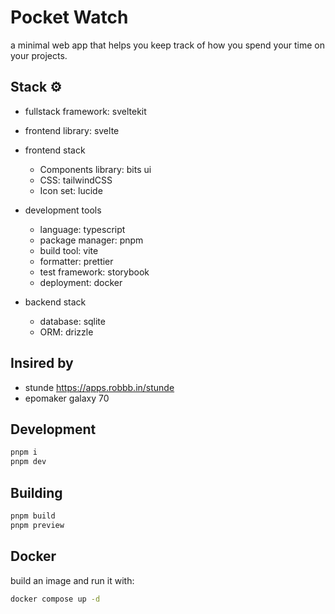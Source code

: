 # Pocket Watch

a minimal web app that helps you keep track of how you spend your time on your projects.

## Stack ⚙️

- fullstack framework: sveltekit
- frontend library: svelte
- frontend stack

  - Components library: bits ui
  - CSS: tailwindCSS
  - Icon set: lucide

- development tools
  - language: typescript
  - package manager: pnpm
  - build tool: vite
  - formatter: prettier
  - test framework: storybook
  - deployment: docker
- backend stack
  - database: sqlite
  - ORM: drizzle

## Insired by

- stunde https://apps.robbb.in/stunde
- epomaker galaxy 70

## Development

```bash
pnpm i
pnpm dev
```

## Building

```bash
pnpm build
pnpm preview
```

## Docker

build an image and run it with:

```bash
docker compose up -d
```
